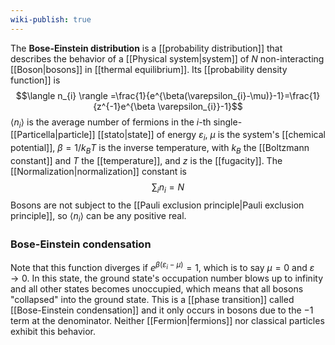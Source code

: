 ```yaml
---
wiki-publish: true
---
```

The **Bose-Einstein distribution** is a [[probability distribution]] that describes the behavior of a [[Physical system|system]] of $N$ non-interacting [[Boson|bosons]] in [[thermal equilibrium]]. Its [[probability density function]] is
$$\langle n_{i} \rangle =\frac{1}{e^{\beta(\varepsilon_{i}-\mu)}-1}=\frac{1}{z^{-1}e^{\beta \varepsilon_{i}}-1}$$
$\langle n_{i} \rangle$ is the average number of fermions in the $i$-th single-[[Particella|particle]] [[stato|state]] of energy $\varepsilon_{i}$, $\mu$ is the system's [[chemical potential]], $\beta=1/k_{B}T$ is the inverse temperature, with $k_{B}$ the [[Boltzmann constant]] and $T$ the [[temperature]], and $z$ is the [[fugacity]]. The [[Normalization|normalization]] constant is
$$\sum_{i}n_{i}=N$$
Bosons are not subject to the [[Pauli exclusion principle|Pauli exclusion principle]], so $\langle n_{i} \rangle$ can be any positive real.
### Bose-Einstein condensation
Note that this function diverges if $e^{\beta(\varepsilon_{i}-\mu)}=1$, which is to say $\mu=0$ and $\varepsilon\to 0$. In this state, the ground state's occupation number blows up to infinity and all other states becomes unoccupied, which means that all bosons "collapsed" into the ground state. This is a [[phase transition]] called [[Bose-Einstein condensation]] and it only occurs in bosons due to the $-1$ term at the denominator. Neither [[Fermion|fermions]] nor classical particles exhibit this behavior.